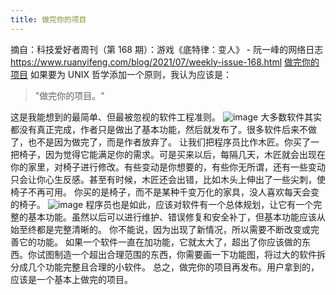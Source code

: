 ```yaml
---
title: 做完你的项目
---
```

摘自：科技爱好者周刊（第 168 期）：游戏《底特律：变人》 - 阮一峰的网络日志 <https://www.ruanyifeng.com/blog/2021/07/weekly-issue-168.html>
[做完你的项目](https://250bpm.com/blog:50/)
如果要为 UNIX 哲学添加一个原则，我认为应该是：

>"做完你的项目。"

这是我能想到的最简单、但最被忽视的软件工程准则。
![image](https://cdn.beekka.com/blogimg/asset/202107/bg2021072207.jpg)
大多数软件其实都没有真正完成，作者只是做出了基本功能，然后就发布了。很多软件后来不做了，也不是因为做完了，而是作者放弃了。
让我们把程序员比作木匠。你买了一把椅子，因为觉得它能满足你的需求。可是买来以后，每隔几天，木匠就会出现在你的家里，对椅子进行修改。有些变动是你想要的，有些你无所谓，还有一些变动只会让你心生反感。甚至有时候，木匠还会出错，比如木头上伸出了一些尖刺，使椅子不再可用。
你买的是椅子，而不是某种千变万化的家具，没人喜欢每天会变的椅子。
![image](https://cdn.beekka.com/blogimg/asset/202107/bg2021072208.jpg)
程序员也是如此，应该对软件有一个总体规划，让它有一个完整的基本功能。虽然以后可以进行维护、错误修复和安全补丁，但基本功能应该从始至终都是完整清晰的。
你不能说，因为出现了新情况，所以需要不断改变或完善它的功能。 如果一个软件一直在加功能，它就太大了，超出了你应该做的东西。你试图制造一个超出合理范围的东西，你需要画一下功能图，将过大的软件拆分成几个功能完整且合理的小软件。
总之，做完你的项目再发布。用户拿到的，应该是一个基本上做完的项目。
